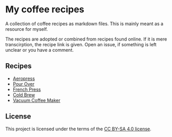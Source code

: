 # My coffee recipes

A collection of coffee recipes as markdown files. This is mainly meant as a resource for myself.

The recipes are adopted or combined from recipes found online. If it is mere transcirption, the recipe link is given. Open an issue, if something is left unclear or you have a comment.


## Recipes

- [Aeropress](Aeropress.md)
- [Pour Over](PourOver.md)
- [French Press](FrenchPress.md)
- [Cold Brew](ColdBrew.md)
- [Vacuum Coffee Maker](VacuumCoffeeMaker.md)

## License

This project is licensed under the terms of the [CC BY-SA 4.0 license](https://creativecommons.org/licenses/by-sa/4.0/).
